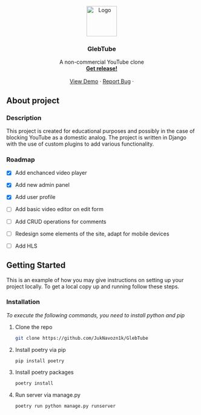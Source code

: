 
<!-- PROJECT LOGO -->
<br />
<div align="center">
  <a href="https://www.youtube.com/watch?v=dQw4w9WgXcQ">
    <img src="https://upload.wikimedia.org/wikipedia/commons/3/3f/Israeli_blue_Star_of_David.png" alt="Logo" width="80" height="80">
  </a>

  <h3 align="center">GlebTube</h3>

  <p align="center">
    A non-commercial YouTube clone
    <br/>
    <a href="https://github.com/JukNavozn1k/GlebTube/releases"><strong>Get release!</strong></a>
    <br />
    <br />
    <a href="https://www.youtube.com/watch?v=dQw4w9WgXcQ">View Demo</a>
    ·
    <a href="https://github.com/JukNavozn1k/GlebTube/issues">Report Bug</a>
    ·
  </p>
</div>



## About project

### Description
This project is created for educational purposes and possibly in the case of blocking YouTube as a domestic analog. 
The project is written in Django with the use of custom plugins to add various functionality. 

### Roadmap

- [x] Add enchanced video player
- [x] Add new admin panel
- [x] Add user profile 
- [ ] Add basic video editor on edit form
- [ ] Add CRUD operations for comments
- [ ] Redesign some elements of the site, adapt for mobile devices
- [ ] Add HLS 


<!-- GETTING STARTED -->
## Getting Started


This is an example of how you may give instructions on setting up your project locally.
To get a local copy up and running follow these steps.




### Installation

_To execute the following commands, you need to install python and pip_

1. Clone the repo
   ```sh
   git clone https://github.com/JukNavozn1k/GlebTube
   ```
2. Install poetry via pip
   ```pip
   pip install poetry
   ```
3. Install poetry packages
   ```python
   poetry install
   ```
4. Run server via manage.py
   ```python
   poetry run python manage.py runserver
   ```
